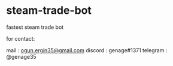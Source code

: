 # steam-trade-bot
fastest steam trade bot

for contact:

mail : ogun.ergin35@gmail.com
discord : genage#1371
telegram : @genage35


